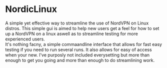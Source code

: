 # NordicLinux
A simple yet effective way to streamline the use of NordVPN on Linux distros.  This simple gui is aimed to help new users get a feel for how to set up a NordVPN on a linux aswell as to streamline testing for more experienced users.  
It's nothing facny, a simple commaandline interface that allows for fast easy testing if you need to run several runs. 
It also allows for easy of access when your new. I've purposly not included everysetting but more than enough to get you going and more than enough to do streamlining work. 

